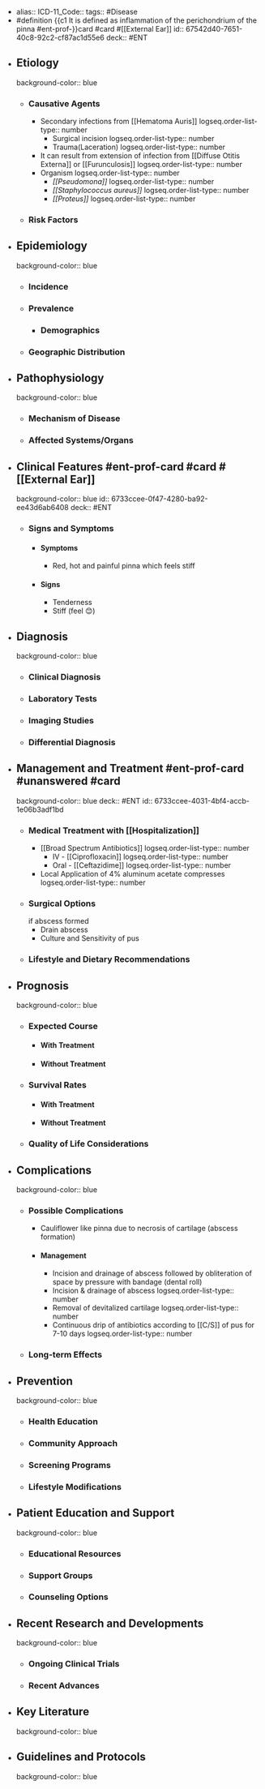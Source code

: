 - alias::
  ICD-11_Code::
  tags:: #Disease
- #definition {{c1 It is defined as inflammation of the perichondrium of the pinna #ent-prof-}}card  #card #[[External Ear]] 
  id:: 67542d40-7651-40c8-92c2-cf87ac1d55e6
  deck:: #ENT
- ## Etiology
  background-color:: blue
	- ### Causative Agents
		- Secondary infections from [[Hematoma Auris]]
		  logseq.order-list-type:: number
			- Surgical incision
			  logseq.order-list-type:: number
			- Trauma(Laceration)
			  logseq.order-list-type:: number
		- It can result from extension of infection from [[Diffuse Otitis Externa]] or [[Furunculosis]]
		  logseq.order-list-type:: number
		- Organism
		  logseq.order-list-type:: number
			- _[[Pseudomona]]_
			  logseq.order-list-type:: number
			- _[[Staphylococcus aureus]]_
			  logseq.order-list-type:: number
			- _[[Proteus]]_
			  logseq.order-list-type:: number
	- ### Risk Factors
- ## Epidemiology
  background-color:: blue
	- ### Incidence
	- ### Prevalence
		- ### Demographics
	- ### Geographic Distribution
- ## Pathophysiology
  background-color:: blue
	- ### Mechanism of Disease
	- ### Affected Systems/Organs
- ## Clinical Features #ent-prof-card  #card #[[External Ear]] 
  background-color:: blue
  id:: 6733ccee-0f47-4280-ba92-ee43d6ab6408
  deck:: #ENT
	- ### Signs and Symptoms
		- #### Symptoms
			- Red, hot and painful pinna which feels stiff
		- #### Signs
			- Tenderness
			- Stiff (feel 😊)
- ## Diagnosis
  background-color:: blue
	- ### Clinical Diagnosis
	- ### Laboratory Tests
	- ### Imaging Studies
	- ### Differential Diagnosis
- ## Management and Treatment #ent-prof-card #unanswered #card
  background-color:: blue
  deck:: #ENT
  id:: 6733ccee-4031-4bf4-accb-1e06b3adf1bd
	- ### Medical Treatment with [[Hospitalization]]
		- [[Broad Spectrum Antibiotics]]
		  logseq.order-list-type:: number
			- IV - [[Ciprofloxacin]]
			  logseq.order-list-type:: number
			- Oral - [[Ceftazidime]]
			  logseq.order-list-type:: number
		- Local Application of 4% aluminum acetate compresses
		  logseq.order-list-type:: number
	- ### Surgical Options
	  if abscess formed
		- Drain abscess
		- Culture and Sensitivity of pus
	- ### Lifestyle and Dietary Recommendations
- ## Prognosis
  background-color:: blue
	- ### Expected Course
		- #### With Treatment
		- #### Without Treatment
	- ### Survival Rates
		- #### With Treatment
		- #### Without Treatment
	- ### Quality of Life Considerations
- ## Complications
  background-color:: blue
	- ### Possible Complications
		- Cauliflower like pinna due to necrosis of cartilage (abscess formation)
		- #### Management
			- Incision and drainage of abscess followed by obliteration of space by pressure with bandage (dental roll)
			- Incision & drainage of abscess
			  logseq.order-list-type:: number
			- Removal of devitalized cartilage
			  logseq.order-list-type:: number
			- Continuous drip of antibiotics according to [[C/S]] of pus for 7-10 days
			  logseq.order-list-type:: number
	- ### Long-term Effects
- ## Prevention
  background-color:: blue
	- ### Health Education
	- ### Community Approach
	- ### Screening Programs
	- ### Lifestyle Modifications
- ## Patient Education and Support
  background-color:: blue
	- ### Educational Resources
	- ### Support Groups
	- ### Counseling Options
- ## Recent Research and Developments
  background-color:: blue
	- ### Ongoing Clinical Trials
	- ### Recent Advances
- ## Key Literature
  background-color:: blue
- ## Guidelines and Protocols
  background-color:: blue